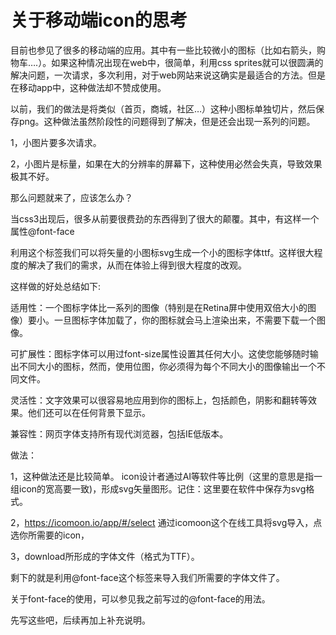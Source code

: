 <h1>关于移动端icon的思考</h1>
目前也参见了很多的移动端的应用。其中有一些比较微小的图标（比如右箭头，购物车….）。如果这种情况出现在web中，很简单，利用css sprites就可以很圆满的解决问题，一次请求，多次利用，对于web网站来说这确实是最适合的方法。但是在移动app中，这种做法却不赞成使用。

以前，我们的做法是将类似（首页，商城，社区…）这种小图标单独切片，然后保存png。这种做法虽然阶段性的问题得到了解决，但是还会出现一系列的问题。

1，小图片要多次请求。

2，小图片是标量，如果在大的分辨率的屏幕下，这种使用必然会失真，导致效果极其不好。

那么问题就来了，应该怎么办？

当css3出现后，很多从前要很费劲的东西得到了很大的颠覆。其中，有这样一个属性@font-face

利用这个标签我们可以将矢量的小图标svg生成一个小的图标字体ttf。这样很大程度的解决了我们的需求，从而在体验上得到很大程度的改观。

这样做的好处总结如下:

适用性：一个图标字体比一系列的图像（特别是在Retina屏中使用双倍大小的图像）要小。一旦图标字体加载了，你的图标就会马上渲染出来，不需要下载一个图像。

可扩展性：图标字体可以用过font-size属性设置其任何大小。这使您能够随时输出不同大小的图标，然而，使用位图，你必须得为每个不同大小的图像输出一个不同文件。

灵活性：文字效果可以很容易地应用到你的图标上，包括颜色，阴影和翻转等效果。他们还可以在任何背景下显示。

兼容性：网页字体支持所有现代浏览器，包括IE低版本。

做法：

1，这种做法还是比较简单。 icon设计者通过AI等软件等比例（这里的意思是指一组icon的宽高要一致)，形成svg矢量图形。记住：这里要在软件中保存为svg格式。<br/>

2，https://icomoon.io/app/#/select  通过icomoon这个在线工具将svg导入，点选你所需要的icon，<br/>

3，download所形成的字体文件（格式为TTF）。<br/>

剩下的就是利用@font-face这个标签来导入我们所需要的字体文件了。<br/>

关于font-face的使用，可以参见我之前写过的@font-face的用法。

先写这些吧，后续再加上补充说明。